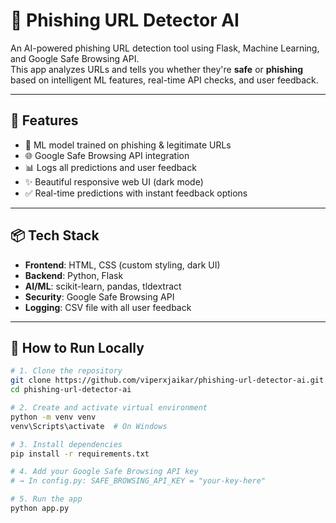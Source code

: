 # 🔐 Phishing URL Detector AI

An AI-powered phishing URL detection tool using Flask, Machine Learning, and Google Safe Browsing API.  
This app analyzes URLs and tells you whether they're **safe** or **phishing** based on intelligent ML features, real-time API checks, and user feedback.

---

## 🚀 Features

- 🧠 ML model trained on phishing & legitimate URLs
- 🌐 Google Safe Browsing API integration
- 📊 Logs all predictions and user feedback
- ✨ Beautiful responsive web UI (dark mode)
- ✅ Real-time predictions with instant feedback options

---

## 📦 Tech Stack

- **Frontend**: HTML, CSS (custom styling, dark UI)
- **Backend**: Python, Flask
- **AI/ML**: scikit-learn, pandas, tldextract
- **Security**: Google Safe Browsing API
- **Logging**: CSV file with all user feedback

---

## 🧪 How to Run Locally

```bash
# 1. Clone the repository
git clone https://github.com/viperxjaikar/phishing-url-detector-ai.git
cd phishing-url-detector-ai

# 2. Create and activate virtual environment
python -m venv venv
venv\Scripts\activate  # On Windows

# 3. Install dependencies
pip install -r requirements.txt

# 4. Add your Google Safe Browsing API key
# → In config.py: SAFE_BROWSING_API_KEY = "your-key-here"

# 5. Run the app
python app.py
